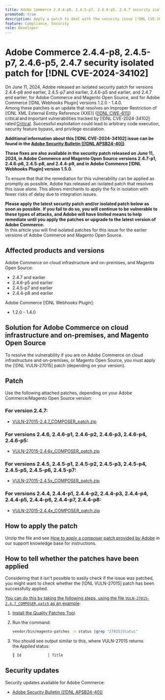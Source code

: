 ```yaml
---
title: Adobe Commerce 2.4.4-p8, 2.4.5-p7, 2.4.6-p5, 2.4.7 security isolated patch for [!DNL CVE-2024-34102]
promoted: true
description: Apply a patch to deal with the security issue [!DNL CVE-2024-34102] for Adobe Commerce 2.4.4-p8, 2.4.5-p7, 2.4.6-p5, 2.4.7 and earlier versions, and for Adobe Commerce [!DNL Webhooks Plugin] versions 1.2.0 - 1.4.0.
feature: Compliance, Security
role: Developer
---
```

# Adobe Commerce 2.4.4-p8, 2.4.5-p7, 2.4.6-p5, 2.4.7 security isolated patch for [!DNL CVE-2024-34102]

On June 11, 2024, Adobe released an isolated security patch for versions 2.4.4-p8 and earlier, 2.4.5-p7 and earlier, 2.4.6-p5 and earlier, and 2.4.7 and earlier, for Adobe Commerce and Magento Open Source, and for Adobe Commerce [!DNL Webhooks Plugin] versions 1.2.0 - 1.4.0.<br>
Among these patches is an update that resolves an Improper Restriction of [!DNL XML External Entity Reference (XXE)] ([[!DNL CWE-611]](https://cwe.mitre.org/data/definitions/611.html)) critical and important vulnerabilities tracked by [!DNL CVE-2024-34102] rated [Critical](https://helpx.adobe.com/security/severity-ratings.html).
Successful exploitation could lead to arbitrary code execution, security feature bypass, and privilege escalation.

**Additional information about this [!DNL CVE-2024-34102] issue can be found in the [Adobe Security Bulletin ([!DNL APSB24-40])](https://helpx.adobe.com/security/products/magento/apsb24-40.html)**.

**These fixes are also available in the security patch released on June 11, 2024, in Adobe Commerce and Magento Open Source versions 2.4.7-p1, 2.4.6-p6, 2.4.5-p8, and 2.4.4-p9, and in Adobe Commerce [!DNL Webhooks Plugin] version 1.5.0**.

To ensure that that the remediation for this vulnerability can be applied as promptly as possible, Adobe has released an isolated patch that resolves this issue alone. This allows merchants to apply the fix in isolation with fewer risks of delay due to integration issues. 

**Please apply the latest security patch and/or isolated patch below as soon as possible.**
**If you fail to do so, you will continue to be vulnerable to these types of attacks, and Adobe will have limited means to help remediate until you apply the patches or upgrade to the latest version of Adobe Commerce.**<br>
In this article you will find isolated patches for this issue for the earlier versions of Adobe Commerce and Magento Open Source. 
 
## Affected products and versions

Adobe Commerce on cloud infrastructure and on-premises, and Magento Open Source:

* 2.4.7 and earlier
* 2.4.6-p5 and earlier
* 2.4.5-p7 and earlier
* 2.4.4-p8 and earlier

Adobe Commerce [!DNL Webhooks Plugin]: 

* 1.2.0 - 1.4.0

## Solution for Adobe Commerce on cloud infrastructure and on-premises, and Magento Open Source 

To resolve the vulnerability if you are on Adobe Commerce on cloud infrastructure and on-premises, or Magento Open Source, you must apply the [!DNL VULN-27015] patch (depending on your version).

## Patch

Use the following attached patches, depending on your Adobe Commerce/Magento Open Source version:

### For version 2.4.7:

* [VULN-27015-2.4.7_COMPOSER_patch.zip](assets/VULN-27015-2.4.7_COMPOSER_patch.zip)

### For versions 2.4.6, 2.4.6-p1, 2.4.6-p2, 2.4.6-p3, 2.4.6-p4, 2.4.6-p5:

* [VULN-27015-2.4.6x_COMPOSER_patch.zip](assets/VULN-27015-2.4.6x_COMPOSER_patch.zip)

### For versions 2.4.5, 2.4.5-p1, 2.4.5-p2, 2.4.5-p3, 2.4.5-p4, 2.4.5-p5, 2.4.5-p6, 2.4.5-p7:

* [VULN-27015-2.4.5x_COMPOSER_patch.zip](assets/VULN-27015-2.4.5x_COMPOSER_patch.zip)

### For versions 2.4.4, 2.4.4-p1, 2.4.4-p2, 2.4.4-p3, 2.4.4-p4, 2.4.4-p5, 2.4.4-p6, 2.4.4-p7, 2.4.4-p8:

* [VULN-27015-2.4.4x_COMPOSER_patch.zip](assets/VULN-27015-2.4.4x_COMPOSER_patch.zip)


## How to apply the patch

Unzip the file and see [How to apply a composer patch provided by Adobe](https://experienceleague.adobe.com/docs/commerce-knowledge-base/kb/how-to/how-to-apply-a-composer-patch-provided-by-magento.html) in our support knowledge base for instructions.

## How to tell whether the patches have been applied 

Considering that it isn't possible to easily check if the issue was patched, you might want to check whether the [!DNL VULN-27015] patch has been successfully applied. 

<u>You can do this by taking the following steps, using the file `VULN-27015-2.4.7_COMPOSER.patch` as an example</u>:

1. [Install the Quality Patches Tool](https://experienceleague.adobe.com/docs/commerce-operations/tools/quality-patches-tool/usage.html).
1. Run the command:

    ```bash
    vendor/bin/magento-patches -n status |grep "27015|Status"
    ```

1. You should see output similar to this, where VULN-27015 returns the *Applied* status:

    ```bash
    ║ Id            │ Title                                                        │ Category        │ Origin                 │ Status      │ Details                                          ║ ║ N/A           │ ../m2-hotfixes/VULN-27015-2.4.7_COMPOSER_patch.patch      │ Other           │ Local                  │ Applied     │ Patch type: Custom                                
    ```

## Security updates

Security updates available for Adobe Commerce:

* [Adobe Security Bulletin ([!DNL APSB24-40])](https://helpx.adobe.com/security/products/magento/apsb24-40.html)
